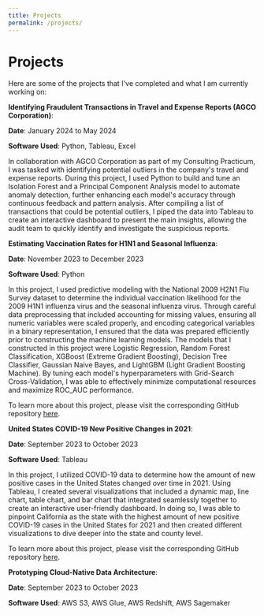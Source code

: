```yaml
---
title: Projects
permalink: /projects/
---
```


# Projects

Here are some of the projects that I've completed and what I am currently working on:

**Identifying Fraudulent Transactions in Travel and Expense Reports (AGCO Corporation)**:

**Date**: January 2024 to May 2024

**Software Used**: Python, Tableau, Excel

In collaboration with AGCO Corporation as part of my Consulting Practicum, I was tasked with identifying potential outliers in the company's travel and expense reports. During this project, I used Python to build and tune an Isolation Forest and a Principal Component Analysis model to automate anomaly detection, further enhancing each model's accuracy through continuous feedback and pattern analysis. After compiling a list of transactions that could be potential outliers, I piped the data into Tableau to create an interactive dashboard to present the main insights, allowing the audit team to quickly identify and investigate the suspicious reports. 


**Estimating Vaccination Rates for H1N1 and Seasonal Influenza**:

**Date**: November 2023 to December 2023

**Software Used**: Python

In this project, I used predictive modeling with the National 2009 H2N1 Flu Survey dataset to determine the individual vaccination likelihood for the 2009 H1N1 influenza virus and the seasonal influenza virus. Through careful data preprocessing that included accounting for missing values, ensuring all numeric variables were scaled properly, and encoding categorical variables in a binary representation, I ensured that the data was prepared efficiently prior to constructing the machine learning models. The models that I constructed in this project were Logistic Regression, Random Forest Classification, XGBoost (Extreme Gradient Boosting), Decision Tree Classifier, Gaussian Naive Bayes, and LightGBM (Light Gradient Boosting Machine). By tuning each model's hyperparameters with Grid-Search Cross-Validation, I was able to effectively minimize computational resources and maximize ROC_AUC performance.

To learn more about this project, please visit the corresponding GitHub repository [here](https://github.com/hakhan2000/Predict-Flu-Vaccination).

**United States COVID-19 New Positive Changes in 2021**:

**Date**: September 2023 to October 2023

**Software Used**: Tableau

In this project, I utilized COVID-19 data to determine how the amount of new positive cases in the United States changed over time in 2021. Using Tableau, I created several visualizations that included a dynamic map, line chart, table chart, and bar chart that integrated seamlessly together to create an interactive user-friendly dashboard. In doing so, I was able to pinpoint California as the state with the highest amount of new positive COVID-19 cases in the United States for 2021 and then created different visualizations to dive deeper into the state and county level.

To learn more about this project, please visit the corresponding GitHub repository [here](https://github.com/hakhan2000/COVID-CA-2021-Dashboard).

**Prototyping Cloud-Native Data Architecture**:

**Date**: September 2023 to October 2023

**Software Used**: AWS S3, AWS Glue, AWS Redshift, AWS Sagemaker

